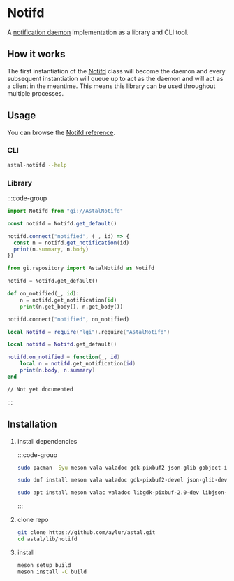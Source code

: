 # Notifd

A
[notification daemon](https://specifications.freedesktop.org/notification-spec/latest/)
implementation as a library and CLI tool.

## How it works

The first instantiation of the
[Notifd](https://aylur.github.io/libastal/notifd/class.Notifd.html) class will
become the daemon and every subsequent instantiation will queue up to act as the
daemon and will act as a client in the meantime. This means this library can be
used throughout multiple processes.

## Usage

You can browse the [Notifd reference](https://aylur.github.io/libastal/notifd).

### CLI

```sh
astal-notifd --help
```

### Library

:::code-group

```js [<i class="devicon-javascript-plain"></i> JavaScript]
import Notifd from "gi://AstalNotifd"

const notifd = Notifd.get_default()

notifd.connect("notified", (_, id) => {
  const n = notifd.get_notification(id)
  print(n.summary, n.body)
})
```

```py [<i class="devicon-python-plain"></i> Python]
from gi.repository import AstalNotifd as Notifd

notifd = Notifd.get_default()

def on_notified(_, id):
    n = notifd.get_notification(id)
    print(n.get_body(), n.get_body())

notifd.connect("notified", on_notified)
```

```lua [<i class="devicon-lua-plain"></i> Lua]
local Notifd = require("lgi").require("AstalNotifd")

local notifd = Notifd.get_default()

notifd.on_notified = function(_, id)
    local n = notifd.get_notification(id)
    print(n.body, n.summary)
end
```

```vala [<i class="devicon-vala-plain"></i> Vala]
// Not yet documented
```

:::

## Installation

1. install dependencies

   :::code-group

   ```sh [<i class="devicon-archlinux-plain"></i> Arch]
   sudo pacman -Syu meson vala valadoc gdk-pixbuf2 json-glib gobject-introspection
   ```

   ```sh [<i class="devicon-fedora-plain"></i> Fedora]
   sudo dnf install meson vala valadoc gdk-pixbuf2-devel json-glib-devel gobject-introspection-devel
   ```

   ```sh [<i class="devicon-ubuntu-plain"></i> Ubuntu]
   sudo apt install meson valac valadoc libgdk-pixbuf-2.0-dev libjson-glib-dev gobject-introspection
   ```

   :::

2. clone repo

   ```sh
   git clone https://github.com/aylur/astal.git
   cd astal/lib/notifd
   ```

3. install

   ```sh
   meson setup build
   meson install -C build
   ```
